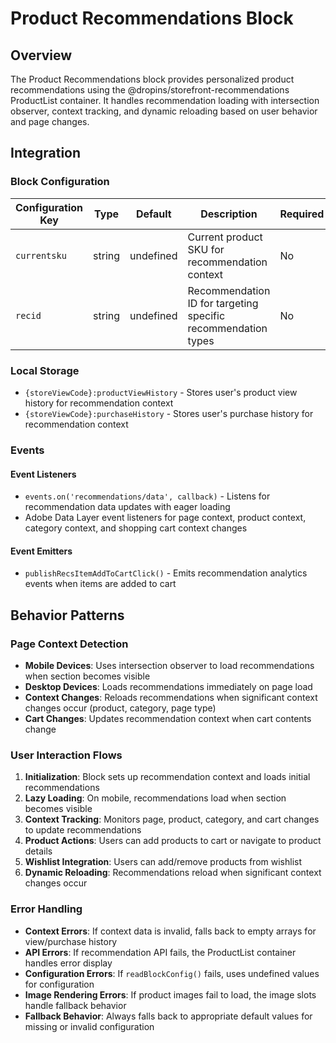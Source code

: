 # Product Recommendations Block

## Overview

The Product Recommendations block provides personalized product recommendations using the @dropins/storefront-recommendations ProductList container. It handles recommendation loading with intersection observer, context tracking, and dynamic reloading based on user behavior and page changes.

## Integration

### Block Configuration

| Configuration Key | Type | Default | Description | Required | Side Effects |
|-------------------|------|---------|-------------|----------|--------------|
| `currentsku` | string | undefined | Current product SKU for recommendation context | No | Sets the current product context for recommendations |
| `recid` | string | undefined | Recommendation ID for targeting specific recommendation types | No | Identifies which recommendation algorithm to use |

<!-- ### URL Parameters

No URL parameters directly affect this block's behavior. -->

### Local Storage

- `{storeViewCode}:productViewHistory` - Stores user's product view history for recommendation context
- `{storeViewCode}:purchaseHistory` - Stores user's purchase history for recommendation context

### Events

#### Event Listeners

- `events.on('recommendations/data', callback)` - Listens for recommendation data updates with eager loading
- Adobe Data Layer event listeners for page context, product context, category context, and shopping cart context changes

#### Event Emitters

- `publishRecsItemAddToCartClick()` - Emits recommendation analytics events when items are added to cart

## Behavior Patterns

### Page Context Detection

- **Mobile Devices**: Uses intersection observer to load recommendations when section becomes visible
- **Desktop Devices**: Loads recommendations immediately on page load
- **Context Changes**: Reloads recommendations when significant context changes occur (product, category, page type)
- **Cart Changes**: Updates recommendation context when cart contents change

### User Interaction Flows

1. **Initialization**: Block sets up recommendation context and loads initial recommendations
2. **Lazy Loading**: On mobile, recommendations load when section becomes visible
3. **Context Tracking**: Monitors page, product, category, and cart changes to update recommendations
4. **Product Actions**: Users can add products to cart or navigate to product details
5. **Wishlist Integration**: Users can add/remove products from wishlist
6. **Dynamic Reloading**: Recommendations reload when significant context changes occur

### Error Handling

- **Context Errors**: If context data is invalid, falls back to empty arrays for view/purchase history
- **API Errors**: If recommendation API fails, the ProductList container handles error display
- **Configuration Errors**: If `readBlockConfig()` fails, uses undefined values for configuration
- **Image Rendering Errors**: If product images fail to load, the image slots handle fallback behavior
- **Fallback Behavior**: Always falls back to appropriate default values for missing or invalid configuration
